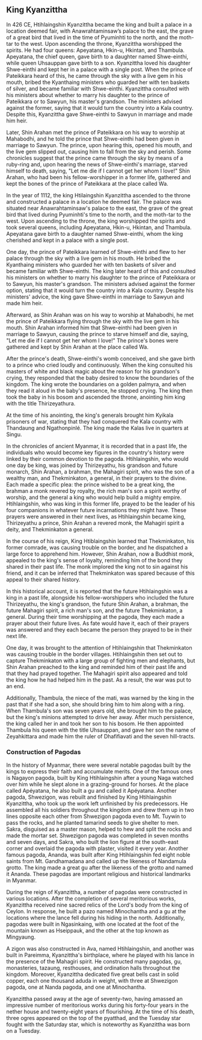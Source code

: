 ## King Kyanzittha

In 426 CE, Htihlaingshin Kyanzittha became the king and built a palace in a location deemed fair, with Anawrahtaminsaw’s palace to the east, the grave of a great bird that lived in the time of Pyuminhti to the north, and the moth-tar to the west. Upon ascending the throne, Kyanzittha worshipped the spirits. He had four queens: Apeyatana, Hkin-u, Hkintan, and Thambula. Apeyatana, the chief queen, gave birth to a daughter named Shwe-einthi, while queen Uhsauppan gave birth to a son. Kyanzittha loved his daughter Shwe-einthi and kept her in a palace with a single post. When the prince of Pateikkara heard of this, he came through the sky with a live gem in his mouth, bribed the Kyanthaing ministers who guarded her with ten baskets of silver, and became familiar with Shwe-einthi. Kyanzittha consulted with his ministers about whether to marry his daughter to the prince of Pateikkara or to Sawyun, his master's grandson. The ministers advised against the former, saying that it would turn the country into a Kala country. Despite this, Kyanzittha gave Shwe-einthi to Sawyun in marriage and made him heir.

Later, Shin Arahan met the prince of Pateikkara on his way to worship at Mahabodhi, and he told the prince that Shwe-einthi had been given in marriage to Sawyun. The prince, upon hearing this, opened his mouth, and the live gem slipped out, causing him to fall from the sky and perish. Some chronicles suggest that the prince came through the sky by means of a ruby-ring and, upon hearing the news of Shwe-einthi's marriage, starved himself to death, saying, "Let me die if I cannot get her whom I love!" Shin Arahan, who had been his fellow-worshipper in a former life, gathered and kept the bones of the prince of Pateikkara at the place called Wa.

In the year of 1112, the king Htilaingshin Kyanzittha ascended to the throne and constructed a palace in a location he deemed fair. The palace was situated near Anawrahtaminsaw's palace to the east, the grave of the great bird that lived during Pyuminhti's time to the north, and the moth-tar to the west. Upon ascending to the throne, the king worshipped the spirits and took several queens, including Apeyatana, Hkin-u, Hkintan, and Thambula. Apeyatana gave birth to a daughter named Shwe-einthi, whom the king cherished and kept in a palace with a single post.

One day, the prince of Pateikkara learned of Shwe-einthi and flew to her palace through the sky with a live gem in his mouth. He bribed the Kyanthaing ministers who guarded her with ten baskets of silver and became familiar with Shwe-einthi. The king later heard of this and consulted his ministers on whether to marry his daughter to the prince of Pateikkara or to Sawyun, his master's grandson. The ministers advised against the former option, stating that it would turn the country into a Kala country. Despite his ministers' advice, the king gave Shwe-einthi in marriage to Sawyun and made him heir.

Afterward, as Shin Arahan was on his way to worship at Mahabodhi, he met the prince of Pateikkara flying through the sky with the live gem in his mouth. Shin Arahan informed him that Shwe-einthi had been given in marriage to Sawyun, causing the prince to starve himself and die, saying, "Let me die if I cannot get her whom I love!" The prince's bones were gathered and kept by Shin Arahan at the place called Wa.

After the prince's death, Shwe-einthi's womb conceived, and she gave birth to a prince who cried loudly and continuously. When the king consulted his masters of white and black magic about the reason for his grandson's crying, they responded that the baby desired to know the boundaries of the kingdom. The king wrote the boundaries on a golden palmyra, and when they read it aloud in the baby's presence, he stopped crying. The king then took the baby in his bosom and ascended the throne, anointing him king with the title Thirizeyathura.

At the time of his anointing, the king's generals brought him Kyikala prisoners of war, stating that they had conquered the Kala country with Thandaung and Ngathonpinlé. The king made the Kalas live in quarters at Singu.

In the chronicles of ancient Myanmar, it is recorded that in a past life, the individuals who would become key figures in the country's history were linked by their common devotion to the pagoda. Htihlaingshin, who would one day be king, was joined by Thirizeyathu, his grandson and future monarch, Shin Arahan, a brahman, the Mahagiri spirit, who was the son of a wealthy man, and Thekminkaton, a general, in their prayers to the divine. Each made a specific plea: the prince wished to be a great king, the brahman a monk revered by royalty, the rich man's son a spirit worthy of worship, and the general a king who would help build a mighty empire. Htihlaingshin, who was king in this former life, prayed to be the leader of his four companions in whatever future incarnations they might have. These prayers were answered in their next lives, as Htihlaingshin became king, Thirizeyathu a prince, Shin Arahan a revered monk, the Mahagiri spirit a deity, and Thekminkaton a general.

In the course of his reign, King Htiblaingshin learned that Thekminkaton, his former comrade, was causing trouble on the border, and he dispatched a large force to apprehend him. However, Shin Arahan, now a Buddhist monk, appealed to the king's sense of loyalty, reminding him of the bond they shared in their past life. The monk implored the king not to sin against his friend, and it can be inferred that Thekminkaton was spared because of this appeal to their shared history.

In this historical account, it is reported that the future Htihlaingshin was a king in a past life, alongside his fellow-worshippers who included the future Thirizeyathu, the king's grandson, the future Shin Arahan, a brahman, the future Mahagiri spirit, a rich man's son, and the future Thekminkaton, a general. During their time worshipping at the pagoda, they each made a prayer about their future lives. As fate would have it, each of their prayers was answered and they each became the person they prayed to be in their next life.

One day, it was brought to the attention of Htihlaingshin that Thekminkaton was causing trouble in the border villages. Htihlaingshin then set out to capture Thekminkaton with a large group of fighting men and elephants, but Shin Arahan preached to the king and reminded him of their past life and that they had prayed together. The Mahagiri spirit also appeared and told the king how he had helped him in the past. As a result, the war was put to an end.

Additionally, Thambula, the niece of the mati, was warned by the king in the past that if she had a son, she should bring him to him along with a ring. When Thambula's son was seven years old, she brought him to the palace, but the king's minions attempted to drive her away. After much persistence, the king called her in and took her son to his bosom. He then appointed Thambula his queen with the title Uhsauppan, and gave her son the name of Zeyahkittara and made him the ruler of Dhafifiavati and the seven hill-tracts.

### Construction of Pagodas 

In the history of Myanmar, there were several notable pagodas built by the kings to express their faith and accumulate merits. One of the famous ones is Nagayon pagoda, built by King Htihlaingshin after a young Naga watched over him while he slept alone in a grazing-ground for horses. At the place called Apéyatana, he also built a gu and called it Apéyatana. Another pagoda, Shwezigon, was rebuilt and finished by King Htihlaingshin Kyanzittha, who took up the work left unfinished by his predecessors. He assembled all his soldiers throughout the kingdom and drew them up in two lines opposite each other from Shwezigon pagoda even to Mt. Tuywin to pass the rocks, and he planted tamarind seeds to give shelter to men. Sakra, disguised as a master mason, helped to hew and split the rocks and made the mortar set. Shwezigon pagoda was completed in seven months and seven days, and Sakra, who built the lion figure at the south-east corner and overlaid the pagoda with plaster, visited it every year. Another famous pagoda, Ananda, was built after King Htihlaingshin fed eight noble saints from Mt. Gandhamadana and called up the likeness of Nandamula grotto. The king made a great gu after the likeness of the grotto and named it Ananda. These pagodas are important religious and historical landmarks in Myanmar.

During the reign of Kyanzittha, a number of pagodas were constructed in various locations. After the completion of several meritorious works, Kyanzittha received nine sacred relics of the Lord's body from the king of Ceylon. In response, he built a pazo named Minochantha and a gu at the locations where the lance fell during his hiding in the north. Additionally, pagodas were built in Ngasinkaing, with one located at the foot of the mountain known as Hseippauk, and the other at the top known as Mingyaung.

A zigon was also constructed in Ava, named Htihlaingshin, and another was built in Pareimma, Kyanzittha's birthplace, where he played with his lance in the presence of the Mahagiri spirit. He constructed many pagodas, gu, monasteries, tazaung, resthouses, and ordination halls throughout the kingdom. Moreover, Kyanzittha dedicated five great bells cast in solid copper, each one thousand aduda in weight, with three at Shwezigon pagoda, one at Nanda pagoda, and one at Minochantha.

Kyanzittha passed away at the age of seventy-two, having amassed an impressive number of meritorious works during his forty-four years in the nether house and twenty-eight years of flourishing. At the time of his death, three ogres appeared on the top of the pyatthad, and the Tuesday star fought with the Saturday star, which is noteworthy as Kyanzittha was born on a Tuesday.
